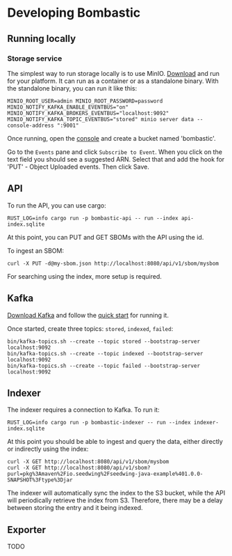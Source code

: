 # Developing Bombastic

## Running locally

### Storage service

The simplest way to run storage locally is to use MinIO. [Download](https://min.io/download) and run for your platform. It can run as a container or as a standalone binary. 
With the standalone binary, you can run it like this:

```
MINIO_ROOT_USER=admin MINIO_ROOT_PASSWORD=password MINIO_NOTIFY_KAFKA_ENABLE_EVENTBUS="on" MINIO_NOTIFY_KAFKA_BROKERS_EVENTBUS="localhost:9092" MINIO_NOTIFY_KAFKA_TOPIC_EVENTBUS="stored" minio server data --console-address ":9001"
```

Once running, open the [console](http://localhost:9001) and create a bucket named 'bombastic'.

Go to the `Events` pane and click `Subscribe to Event`. When you click on the text field you should see a suggested ARN. Select that and add the hook for 'PUT' - Object Uploaded events. Then click Save.

## API

To run the API, you can use cargo:

```
RUST_LOG=info cargo run -p bombastic-api -- run --index api-index.sqlite
```

At this point, you can PUT and GET SBOMs with the API using the id.

To ingest an SBOM:

```
curl -X PUT -d@my-sbom.json http://localhost:8080/api/v1/sbom/mysbom
```

For searching using the index, more setup is required.

## Kafka

[Download Kafka](https://kafka.apache.org/downloads) and follow the [quick start](https://kafka.apache.org/quickstart) for running it.

Once started, create three topics: `stored`, `indexed`, `failed`:

```
bin/kafka-topics.sh --create --topic stored --bootstrap-server localhost:9092
bin/kafka-topics.sh --create --topic indexed --bootstrap-server localhost:9092
bin/kafka-topics.sh --create --topic failed --bootstrap-server localhost:9092
```

## Indexer

The indexer requires a connection to Kafka. To run it:

```
RUST_LOG=info cargo run -p bombastic-indexer -- run --index indexer-index.sqlite
```

At this point you should be able to ingest and query the data, either directly or indirectly using the index:

```
curl -X GET http://localhost:8080/api/v1/sbom/mysbom
curl -X GET http://localhost:8080/api/v1/sbom?purl=pkg%3Amaven%2Fio.seedwing%2Fseedwing-java-example%401.0.0-SNAPSHOT%3Ftype%3Djar
```

The indexer will automatically sync the index to the S3 bucket, while the API will periodically retrieve the index from S3. Therefore, there may be a delay between storing the entry and it being indexed.

## Exporter

TODO

